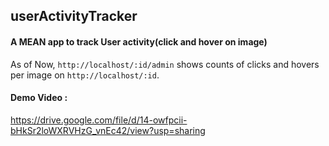 ## userActivityTracker

#### A MEAN app to track User activity(click and hover on image)

As of Now, `http://localhost/:id/admin` shows counts of clicks and hovers per image on `http://localhost/:id`.

#### Demo Video : 

https://drive.google.com/file/d/14-owfpcii-bHkSr2loWXRVHzG_vnEc42/view?usp=sharing